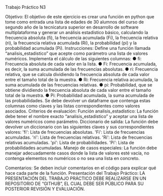 Trabajo Práctico N3

Objetivo:
El objetivo de este ejercicio es crear una función en python que tome como entrada una lista
de edades de 30 alumnos del curso de segundo año de la tecnicatura superior en desarrollo de
software multiplataforma y generar un análisis estadístico básico, calculando la frecuencia
absoluta (fi), la frecuencia acumulada (Fi), la frecuencia relativa (ri), la frecuencia relativa
acumulada (Ri), la probabilidad (pi) y la probabilidad acumulada (Pi). Instrucciones:
Define una función llamada “analisis_estadistico” que acepte como parámetro una lista de
valores numéricos. Implementa el cálculo de las siguientes columnas:
● fi: Frecuencia absoluta de cada valor en la lista. 
● Fi: Frecuencia acumulada, es decir, la suma acumulada de las frecuencias absolutas. 
● ri: Frecuencia relativa, que se calcula dividiendo la frecuencia absoluta de cada valor
entre el tamaño total de la muestra. 
● Ri: Frecuencia relativa acumulada, la suma acumulada de las frecuencias relativas. 
● pi: Probabilidad, que se obtiene dividiendo la frecuencia absoluta de cada valor entre
el tamaño total de la muestra. 
● Pi: Probabilidad acumulada, la suma acumulada de las probabilidades. Se debe devolver un dataframe que contenga estas columnas como claves y las listas
correspondientes como valores asociados. Criterios de evaluación:
Función analisis_estadistico: La función debe tener el nombre exacto “analisis_estadistico” y aceptar una lista de valores numéricos como parámetro. Diccionario de salida: La función debe devolver un diccionario con las siguientes claves y
sus correspondientes valores:
'fi': Lista de frecuencias absolutas.
'Fi': Lista de frecuencias acumuladas.
'ri': Lista de frecuencias relativas.
'Ri': Lista de frecuencias relativas acumuladas.
'pi': Lista de probabilidades.
'Pi': Lista de probabilidades acumuladas. Manejo de casos especiales: La función debe manejar adecuadamente casos donde la lista de
valores esté vacía, no contenga elementos no numéricos o no sea una lista en concreto.

Comentarios: Se deben incluir comentarios en el código para explicar qué hace cada parte de
la función. Presentación del Trabajo Práctico:
LA PRESENTACIÓN DEL TRABAJO PRÁCTICO DEBE REALIZARSE EN UN
REPOSITORIO DE “GITHUB”, EL CUAL DEBE SER PÚBLICO PARA SU
POSTERIOR REVISIÓN Y EVALUACIÓN.
